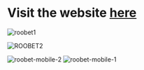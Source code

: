 <h1>Visit the website <a href = "https://roobet.vercel.app">here</a></h1>

![roobet1](https://github.com/Faisal25DEC/roobet/assets/136161964/f84d4c31-87a2-4212-b645-9060731943ee)

![ROOBET2](https://github.com/Faisal25DEC/roobet/assets/136161964/2c998c44-9f6f-42f7-b849-b11bf497297b)

![roobet-mobile-2](https://github.com/Faisal25DEC/roobet/assets/136161964/fd7a0afc-3087-4f19-8591-37e3394b8cac) ![roobet-mobile-1](https://github.com/Faisal25DEC/roobet/assets/136161964/e1c7254a-5e8f-441f-a871-c1580ff59d09) 
